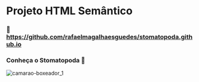 # Projeto HTML Semântico

### 🔗 https://github.com/rafaelmagalhaesguedes/stomatopoda.github.io

### Conheça o Stomatopoda 🦐

![camarao-boxeador_1](https://github.com/rafaelmagalhaesguedes/trybe-exercicios/assets/8412507/9560fcec-669c-48fe-84f5-5a5bf3f59235)
